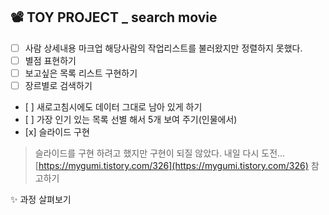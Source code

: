 ## 📽  TOY PROJECT _ search movie

-   [ ] 사람 상세내용 마크업 해당사람의 작업리스트를 불러왔지만 정렬하지 못했다.
-  [ ] 별점 표현하기
-  [ ] 보고싶은 목록 리스트 구현하기
-  [ ] 장르별로 검색하기
-    [ ]  새로고침시에도 데이터 그대로 남아 있게 하기
-    [ ]  가장 인기 있는 목록 선별 해서 5개 보여 주기(인물에서)
-    [x] 슬라이드 구현

> 슬라이드를 구현 하려고 했지만 구현이 되질 않았다. 내일 다시 도전...[https://mygumi.tistory.com/326](https://mygumi.tistory.com/326)  참고하기

✨  과정 살펴보기
